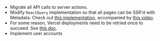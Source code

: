 - Migrate all API calls to server actions.
- Modify `ReactQuery` implementation so that all pages can be SSR'd with Metadata. Check out [this implementation](https://github.com/developedbyed/next14-query-combo-cache-destroyer/blob/master/lib/query-provider.tsx), accompanied by [this video](https://www.youtube.com/watch?v=9kjc6SWxBIA).
- For some reason, Vercel deployments need to be retried once to succeed. See [this doc](https://vercel.com/docs/monorepos/turborepo).
- Implement user accounts
